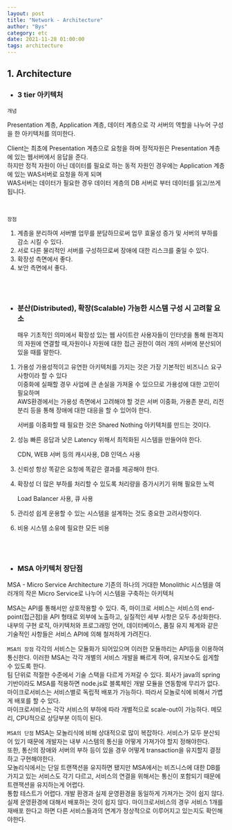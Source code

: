```yaml
---
layout: post
title: "Network - Architecture"
author: "Bys"
category: etc
date: 2021-11-28 01:00:00
tags: architecture
---
```


## 1. Architecture

+ ### 3 tier 아키텍처  

`개념`  

Presentation 계층, Application 계층, 데이터 계층으로 각 서버의 역할을 나누어 구성을 한 아키텍처를 의미한다.  

Client는 최초에 Presentation 계층으로 요청을 하며 정적자원은 Presentation 계층에 있는 웹서버에서 응답을 준다.  
하지만 정적 자원이 아닌 데이터를 필요로 하는 동적 자원인 경우에는 Application 계층에 있는 WAS서버로 요청을 하게 되며  
WAS서버는 데이터가 필요한 경우 데이터 게층의 DB 서버로 부터 데이터를 읽고/쓰게 됩니다.  

<br>

`장점`

1. 계층을 분리하여 서버별 업무를 분담하므로써 업무 효울성 증가 및 서버의 부하를 감소 시킬 수 있다.  
2. 서로 다른 물리적인 서버를 구성하므로써 장애에 대한 리스크를 줄일 수 있다.  
3. 확장성 측면에서 좋다.  
4. 보안 측면에서 좋다.  

<br><br>

+ ### 분산(Distributed), 확장(Scalable) 가능한 시스템 구성 시 고려할 요소  
  
  매우 기초적인 의미에서 확장성 있는 웹 사이트란 사용자들이 인터넷을 통해 원격지의 자원에 연결할 때,자원이나 자원에 대한 접근 권한이 여러 개의 서버에 분산되어 있을 때를 말한다.

1. 가용성
   가용성적이고 유연한 아키텍처를 가지는 것은 가장 기본적인 비즈니스 요구사항이라 할 수 있다  
   이중화에 실패할 경우 사업에 큰 손실을 가져올 수 있으므로 가용성에 대한 고민이 필요하며  
   AWS환경에서는 가용성 측면에서 고려해야 할 것은 서버 이중화, 가용존 분리, 리전 분리 등을 통해 장애에 대한 대응을 할 수 있어야 한다.  

   서버를 이중화할 때 필요한 것은 Shared Nothing 아키텍처를 만드는 것이다.  

2. 성능
   빠른 응답과 낮은 Latency 위해서 최적화된 시스템을 만들어야 한다.  
   
   CDN, WEB 서버 등의 캐시사용, DB 인덱스 사용

3. 신뢰성
   항상 똑같은 요청에 똑같은 결과를 제공해야 한다.  


4. 확장성
   더 많은 부하를 처리할 수 있도록 처리량을 증가시키기 위해 필요한 노력  

   Load Balancer 사용, 큐 사용

5. 관리성
   쉽게 운용할 수 있는 시스템을 설계하는 것도 중요한 고려사항이다.  

6. 비용
   시스템 소유에 필요한 모든 비용  

<br><br>

+ ### MSA 아키텍처 장단점  

MSA - Micro Service Architecture
기존의 하나의 거대한 Monolithic 시스템을 여러개의 작은 Micro Service로 나누어 시스템을 구축하는 아키텍처  

MSA는 API를 통해서만 상호작용할 수 있다. 즉, 마이크로 서비스는 서비스의 end-point(접근점)을 API 형태로 외부에 노출하고, 실질적인 세부 사항은 모두 추상화한다.  
내부의 구현 로직, 아키텍처와 프로그래밍 언어, 데이터베이스, 품질 유지 체계와 같은 기술적인 사항들은 서비스 API에 의해 철저하게 가려진다.  

`MSA의 장점`
각각의 서비스는 모듈화가 되어있으며 이러한 모듈까리는 API등을 이용하여 통신한다. 이러한 MSA는 각각 개별의 서비스 개발을 빠르게 하며, 유지보수도 쉽게할 수 있도록 한다.  
팀 단위로 적절한 수준에서 기술 스택을 다르게 가져갈 수 있다. 회사가 java의 spring 기반이라도 MSA를 적용하면 node.js로 블록체인 개발 모듈을 연동함에 무리가 없다.  
마이크로서비스는 서비스별로 독립적 배포가 가능하다. 따라서 모놀로식에 비해서 가볍게 배포를 할 수 있다.  
마이크로서비스는 각각 서비스의 부하에 따라 개별적으로 scale-out이 가능하다. 메모리, CPU적으로 상당부분 이득이 된다.  

`MSA의 단점`
MSA는 모놀리식에 비해 상대적으로 많이 복잡하다. 서비스가 모두 분산되어 있기 때문에 개발자는 내부 시스템의 통신을 어떻게 가져가야 할지 정해야한다.  
또한, 통신의 장애와 서버의 부하 등이 있을 경우 어떻게 transaction을 유지할지 결정하고 구현해야한다.  
모놀리식에서는 단일 트랜잭션을 유지하면 됐지만 MSA에서는 비즈니스에 대한 DB를 가지고 있는 서비스도 각기 다르고, 서비스의 연결을 위해서는 통신이 포함되기 때문에 트랜잭션을 유지하는게 어렵다.  
통합 테스트가 어렵다. 개발 환경과 실제 운영환경을 동일하게 가져가는 것이 쉽지 않다.  
실제 운영환경에 대해서 배포하는 것이 쉽지 않다. 마이크로서비스의 경우 서비스 1개를 재배포 한다고 하면 다른 서비스들과의 연계가 정상적으로 이루어지고 있는지도 확인해야한다.  
